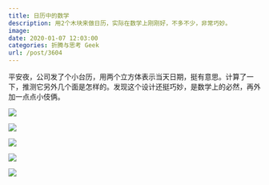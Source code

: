 ```yaml
---
title: 日历中的数学
description: 用2个木块来做日历，实际在数学上刚刚好，不多不少，非常巧妙。
image: 
date: 2020-01-07 12:03:00
categories: 折腾与思考 Geek
url: /post/3604
---
```


平安夜，公司发了个小台历，用两个立方体表示当天日期，挺有意思。计算了一下，推测它另外几个面是怎样的。发现这个设计还挺巧妙，是数学上的必然，再外加一点点小伎俩。

![](https://cdn.victor42.work/posts/2020-01/1.jpg)

![](https://cdn.victor42.work/posts/2020-01/2.jpg)

![](https://cdn.victor42.work/posts/2020-01/3.jpg)

![](https://cdn.victor42.work/posts/2020-01/4.jpg)

![](https://cdn.victor42.work/posts/2020-01/5.jpg)
